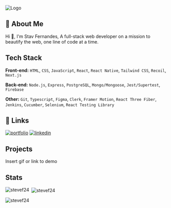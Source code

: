 ![Logo](https://ibb.co/7W7h3h3)


## 🚀 About Me
Hi 👋, I'm Stav Fernandes, 
A full-stack web developer on a mission to beautify the web, one line of code at a time.

## Tech Stack

**Front-end:** `HTML`, `CSS`, `JavaScript`, `React`, `React Native`, `Tailwind CSS`, `Recoil`, `Next.js`

**Back-end:** `Node.js`, `Express`, `PostgreSQL`, `Mongo/Mongoose`, `Jest/Supertest`, `Firebase`

**Other:** `Git`, `Typescript`, `Figma`, `Clerk`, `Framer Motion`, `React Three Fiber`, `Jenkins`, `Cucumber`, `Selenium`, `React Testing Library`

## 🔗 Links
[![portfolio](https://img.shields.io/badge/my_portfolio-000?style=for-the-badge&logo=ko-fi&logoColor=white)](https://katherineoelsner.com/)
[![linkedin](https://img.shields.io/badge/linkedin-0A66C2?style=for-the-badge&logo=linkedin&logoColor=white)](https://www.linkedin.com/)



## Projects

Insert gif or link to demo


## Stats


<p><img align="left" src="https://github-readme-stats.vercel.app/api/top-langs?username=stevef24&show_icons=true&locale=en&layout=compact" alt="stevef24" /></p>

<p>&nbsp;<img align="center" src="https://github-readme-stats.vercel.app/api?username=stevef24&show_icons=true&locale=en" alt="stevef24" /></p>

<p><img align="center" src="https://github-readme-streak-stats.herokuapp.com/?user=stevef24&" alt="stevef24" /></p>

